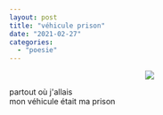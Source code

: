 ```yaml
---
layout: post
title: "véhicule prison"
date: "2021-02-27"
categories: 
  - "poesie"
---
```


<center>
	<img src="{{site.baseurl}}/assets/figures/prison.png">
</center>

partout où j'allais  
mon véhicule était ma prison
